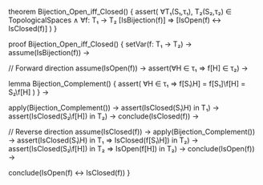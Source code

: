 theorem Bijection_Open_iff_Closed() {
  assert(
    ∀T₁(S₁,τ₁), T₂(S₂,τ₂) ∈ TopologicalSpaces ∧
    ∀f: T₁ → T₂ [IsBijection(f)] ⇒
    [IsOpen(f) ↔ IsClosed(f)]
  )
}

proof Bijection_Open_iff_Closed() {
  setVar(f: T₁ → T₂) →
  assume(IsBijection(f)) →
  
  // Forward direction
  assume(IsOpen(f)) →
  assert(∀H ∈ τ₁ ⇒ f[H] ∈ τ₂) →
  
  lemma Bijection_Complement() {
    assert(
      ∀H ∈ τ₁ ⇒ 
      f[S₁\H] = f[S₁]\f[H] = S₂\f[H]
    )
  } →
  
  apply(Bijection_Complement()) →
  assert(IsClosed(S₁\H) in T₁) →
  assert(IsClosed(S₂\f[H]) in T₂) →
  conclude(IsClosed(f)) →
  
  // Reverse direction
  assume(IsClosed(f)) →
  apply(Bijection_Complement()) →
  assert(IsClosed(S₁\H) in T₁ ⇒ IsClosed(f[S₁\H]) in T₂) →
  assert(IsClosed(S₂\f[H]) in T₂ ⇒ IsOpen(f[H]) in T₂) →
  conclude(IsOpen(f)) →
  
  conclude(IsOpen(f) ↔ IsClosed(f))
}